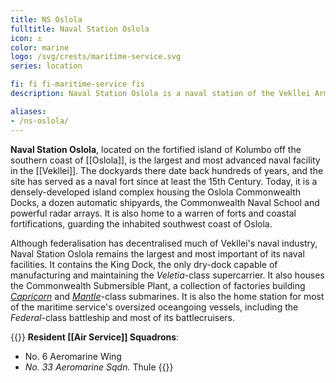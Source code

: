 ```yaml
---
title: NS Oslola
fulltitle: Naval Station Oslola
icon: ⚓️
color: marine
logo: /svg/crests/maritime-service.svg
series: location

fi: fi fi-maritime-service fis
description: Naval Station Oslola is a naval station of the Vekllei Armed Forces, located in the republic of Oslola.

aliases:
- /ns-oslola/
---
```

**Naval Station Oslola**, located on the fortified island of Kolumbo off the southern coast of [[Oslola]], is the largest and most advanced naval facility in the [[Vekllei]]. The dockyards there date back hundreds of years, and the site has served as a naval fort since at least the 15th Century. Today, it is a densely-developed island complex housing the Oslola Commonwealth Docks, a dozen automatic shipyards, the Commonwealth Naval School and powerful radar arrays. It is also home to a warren of forts and coastal fortifications, guarding the inhabited southwest coast of Oslola.

Although federalisation has decentralised much of Vekllei's naval industry, Naval Station Oslola remains the largest and most important of its naval facilities. It contains the King Dock, the only dry-dock capable of manufacturing and maintaining the *Veletia*-class supercarrier. It also houses the Commonwealth Submersible Plant, a collection of factories building [*Capricorn*](/capricorn-class/) and [*Mantle*](/mantle-class/)-class submarines. It is also the home station for most of the maritime service's oversized oceangoing vessels, including the *Federal*-class battleship and most of its battlecruisers.

{{<note table>}}
**Resident [[Air Service]] Squadrons**:

* No. 6 Aeromarine Wing
* *No. 33 Aeromarine Sqdn.* Thule
{{</note>}}